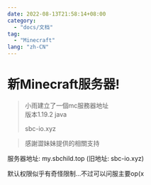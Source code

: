 ```yaml
---
date: 2022-08-13T21:58:14+08:00
category:
  - "docs/文档"
tag:
  - "Minecraft"
lang: "zh-CN"
---
```


# 新Minecraft服务器!

> 小雨建立了一個mc服務器地址  
> 版本1.19.2 java
>
> sbc-io.xyz

> 感謝澀妹妹提供的相關支持

服务器地址: my.sbchild.top (旧地址: sbc-io.xyz)

默认权限似乎有奇怪限制...不过可以问服主要op(x
